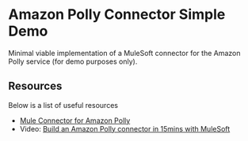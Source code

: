 # Amazon Polly Connector Simple Demo
Minimal viable implementation of a MuleSoft connector for the Amazon Polly service (for demo purposes only).

## Resources

Below is a list of useful resources

 - [Mule Connector for Amazon Polly](https://readlearncode.com/java/code-a-java-connector-for-mulesoft-that-connectos-to-amazon-polly-service/)
 - Video: [Build an Amazon Polly connector in 15mins with MuleSoft](https://share.vidyard.com/watch/kJ6dnobPWwq5EivoUpLkPX?)


